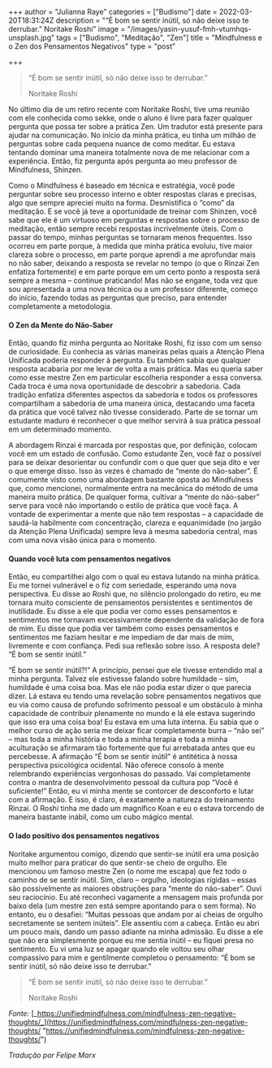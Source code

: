+++
author = "Julianna Raye"
categories = ["Budismo"]
date = 2022-03-20T18:31:24Z
description = "“É bom se sentir inútil, só não deixe isso te derrubar.” Noritake Roshi"
image = "/images/yasin-yusuf-fmh-vtumhqs-unsplash.jpg"
tags = ["Budismo", "Meditação", "Zen"]
title = "Mindfulness e o Zen dos Pensamentos Negativos"
type = "post"

+++
> “É bom se sentir inútil, só não deixe isso te derrubar.”
>
> Noritake Roshi

No último dia de um retiro recente com Noritake Roshi, tive uma reunião com ele conhecida como sekke, onde o aluno é livre para fazer qualquer pergunta que possa ter sobre a prática Zen. Um tradutor está presente para ajudar na comunicação. No início da minha prática, eu tinha um milhão de perguntas sobre cada pequena nuance de como meditar. Eu estava tentando dominar uma maneira totalmente nova de me relacionar com a experiência. Então, fiz pergunta após pergunta ao meu professor de Mindfulness, Shinzen.

Como o Mindfulness é baseado em técnica e estratégia, você pode perguntar sobre seu processo interno e obter respostas claras e precisas, algo que sempre apreciei muito na forma. Desmistifica o “como” da meditação. E se você já teve a oportunidade de treinar com Shinzen, você sabe que ele é um virtuoso em perguntas e respostas sobre o processo de meditação, então sempre recebi respostas incrivelmente úteis. Com o passar do tempo, minhas perguntas se tornaram menos frequentes. Isso ocorreu em parte porque, à medida que minha prática evoluiu, tive maior clareza sobre o processo, em parte porque aprendi a me aprofundar mais no não saber, deixando a resposta se revelar no tempo (o que o Rinzai Zen enfatiza fortemente) e em parte porque em um certo ponto a resposta será sempre a mesma – continue praticando! Mas não se engane, toda vez que sou apresentada a uma nova técnica ou a um professor diferente, começo do início, fazendo todas as perguntas que preciso, para entender completamente a metodologia.

#### O Zen da Mente do Não-Saber

Então, quando fiz minha pergunta ao Noritake Roshi, fiz isso com um senso de curiosidade. Eu conhecia as várias maneiras pelas quais a Atenção Plena Unificada poderia responder à pergunta. Eu também sabia que qualquer resposta acabaria por me levar de volta a mais prática. Mas eu queria saber como esse mestre Zen em particular escolheria responder a essa conversa. Cada troca é uma nova oportunidade de descobrir a sabedoria. Cada tradição enfatiza diferentes aspectos da sabedoria e todos os professores compartilham a sabedoria de uma maneira única, destacando uma faceta da prática que você talvez não tivesse considerado. Parte de se tornar um estudante maduro é reconhecer o que melhor servirá à sua prática pessoal em um determinado momento.

A abordagem Rinzai é marcada por respostas que, por definição, colocam você em um estado de confusão. Como estudante Zen, você faz o possível para se deixar desorientar ou confundir com o que quer que seja dito e ver o que emerge disso. Isso às vezes é chamado de “mente do não-saber”. É comumente visto como uma abordagem bastante oposta ao Mindfulness que, como mencionei, normalmente entra na mecânica do método de uma maneira muito prática. De qualquer forma, cultivar a “mente do não-saber” serve para você não importando o estilo de prática que você faça. A vontade de experimentar a mente que não tem respostas – a capacidade de saudá-la habilmente com concentração, clareza e equanimidade (no jargão da Atenção Plena Unificada) sempre leva à mesma sabedoria central, mas com uma nova visão única para o momento.

#### Quando você luta com pensamentos negativos

Então, eu compartilhei algo com o qual eu estava lutando na minha prática. Eu me tornei vulnerável e o fiz com seriedade, esperando uma nova perspectiva. Eu disse ao Roshi que, no silêncio prolongado do retiro, eu me tornara muito consciente de pensamentos persistentes e sentimentos de inutilidade. Eu disse a ele que podia ver como esses pensamentos e sentimentos me tornavam excessivamente dependente da validação de fora de mim. Eu disse que podia ver também como esses pensamentos e sentimentos me faziam hesitar e me impediam de dar mais de mim, livremente e com confiança. Pedi sua reflexão sobre isso. A resposta dele? “É bom se sentir inútil.”

“É bom se sentir inútil?!” A princípio, pensei que ele tivesse entendido mal a minha pergunta. Talvez ele estivesse falando sobre humildade – sim, humildade é uma coisa boa. Mas ele não podia estar dizer o que parecia dizer. Lá estava eu tendo uma revelação sobre pensamentos negativos que eu via como causa de profundo sofrimento pessoal e um obstáculo à minha capacidade de contribuir plenamente no mundo e lá ele estava sugerindo que isso era uma coisa boa! Eu estava em uma luta interna. Eu sabia que o melhor curso de ação seria me deixar ficar completamente burra – “não sei” – mas toda a minha história e toda a minha terapia e toda a minha aculturação se afirmaram tão fortemente que fui arrebatada antes que eu percebesse. A afirmação “É bom se sentir inútil” é antitética à nossa perspectiva psicológica ocidental. Não oferece consolo à mente relembrando experiências vergonhosas do passado. Vai completamente contra o mantra de desenvolvimento pessoal da cultura pop “Você é suficiente!” Então, eu vi minha mente se contorcer de desconforto e lutar com a afirmação. E isso, é claro, é exatamente a natureza do treinamento Rinzai. O Roshi tinha me dado um magnífico Koan e eu o estava torcendo de maneira bastante inábil, como um cubo mágico mental.

#### O lado positivo dos pensamentos negativos

Noritake argumentou comigo, dizendo que sentir-se inútil era uma posição muito melhor para praticar do que sentir-se cheio de orgulho. Ele mencionou um famoso mestre Zen (o nome me escapa) que fez todo o caminho de se sentir inútil. Sim, claro – orgulho, ideologias rígidas – essas são possivelmente as maiores obstruções para “mente do não-saber”. Ouvi seu raciocínio. Eu até reconheci vagamente a mensagem mais profunda por baixo dela (um mestre zen está sempre apontando para o sem forma). No entanto, eu o desafiei: “Muitas pessoas que andam por aí cheias de orgulho secretamente se sentem inúteis”. Ele assentiu com a cabeça. Então eu abri um pouco mais, dando um passo adiante na minha admissão. Eu disse a ele que não era simplesmente porque eu me sentia inútil – eu fiquei presa no sentimento. Eu vi uma luz se apagar quando ele voltou seu olhar compassivo para mim e gentilmente completou o pensamento: “É bom se sentir inútil, só não deixe isso te derrubar.”

> “É bom se sentir inútil, só não deixe isso te derrubar.”
>
> Noritake Roshi

_Fonte:_ [_https://unifiedmindfulness.com/mindfulness-zen-negative-thoughts/_](https://unifiedmindfulness.com/mindfulness-zen-negative-thoughts/ "https://unifiedmindfulness.com/mindfulness-zen-negative-thoughts/")

_Tradução por Felipe Marx_